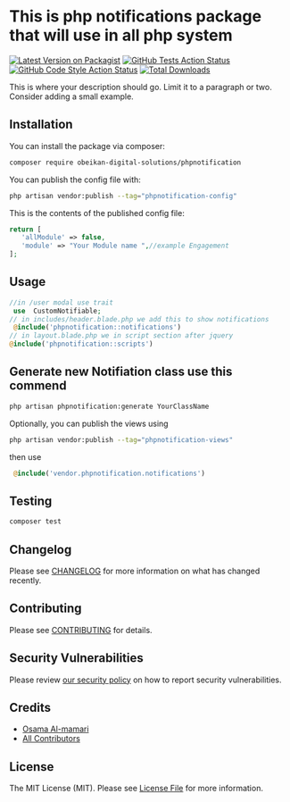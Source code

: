 # This is php   notifications package that will use in all php system

[![Latest Version on Packagist](https://img.shields.io/packagist/v/obeikan-digital-solutions/phpnotification.svg?style=flat-square)](https://packagist.org/packages/obeikan-digital-solutions/phpnotification)
[![GitHub Tests Action Status](https://img.shields.io/github/actions/workflow/status/obeikan-digital-solutions/phpnotification/run-tests.yml?branch=main&label=tests&style=flat-square)](https://github.com/obeikan-digital-solutions/phpnotification/actions?query=workflow%3Arun-tests+branch%3Amain)
[![GitHub Code Style Action Status](https://img.shields.io/github/actions/workflow/status/obeikan-digital-solutions/phpnotification/fix-php-code-style-issues.yml?branch=main&label=code%20style&style=flat-square)](https://github.com/obeikan-digital-solutions/phpnotification/actions?query=workflow%3A"Fix+PHP+code+style+issues"+branch%3Amain)
[![Total Downloads](https://img.shields.io/packagist/dt/obeikan-digital-solutions/phpnotification.svg?style=flat-square)](https://packagist.org/packages/obeikan-digital-solutions/phpnotification)

This is where your description should go. Limit it to a paragraph or two. Consider adding a small example.


## Installation

You can install the package via composer:

```bash
composer require obeikan-digital-solutions/phpnotification
```

[//]: # (You can publish and run the migrations with:)

[//]: # ()
[//]: # (```bash)

[//]: # (php artisan vendor:publish --tag="phpnotification-migrations")

[//]: # (php artisan migrate)

[//]: # (```)

[//]: # (to use notification in view you can use :)

[//]: # ()
[//]: # (```php)

[//]: # ( @include&#40;'phpnotification::notifications'&#41;)

[//]: # ()
[//]: # (```)


You can publish the config file with:

```bash
php artisan vendor:publish --tag="phpnotification-config"
```

This is the contents of the published config file:

```php
return [
   'allModule' => false,
   'module' => "Your Module name ",//example Engagement
];
```


## Usage

```php
//in /user modal use trait
 use  CustomNotifiable;
// in includes/header.blade.php we add this to show notifications
 @include('phpnotification::notifications')
// in layout.blade.php we in script section after jquery
@include('phpnotification::scripts')
```

## Generate new Notifiation class use this commend

```bash
php artisan phpnotification:generate YourClassName

```



Optionally, you can publish the views using

```bash
php artisan vendor:publish --tag="phpnotification-views"
```

then use
```php
 @include('vendor.phpnotification.notifications')

```

## Testing

```bash
composer test
```

## Changelog

Please see [CHANGELOG](CHANGELOG.md) for more information on what has changed recently.

## Contributing

Please see [CONTRIBUTING](CONTRIBUTING.md) for details.

## Security Vulnerabilities

Please review [our security policy](../../security/policy) on how to report security vulnerabilities.

## Credits

- [Osama Al-mamari](https://github.com/Obeikan-Digital-Solutions)
- [All Contributors](../../contributors)

## License

The MIT License (MIT). Please see [License File](LICENSE.md) for more information.
